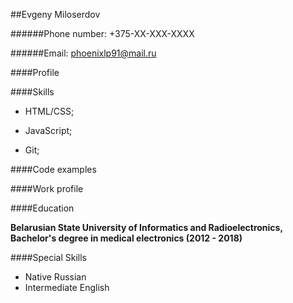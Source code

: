 ##Evgeny Miloserdov

######Phone number: +375-XX-XXX-XXXX

######Email: phoenixlp91@mail.ru

####Profile

####Skills

- HTML/CSS;

- JavaScript;

- Git;

####Code examples

####Work profile

####Education

**Belarusian State University of Informatics and Radioelectronics, Bachelor's degree in medical electronics (2012 - 2018)**

####Special Skills

- Native Russian
- Intermediate English
